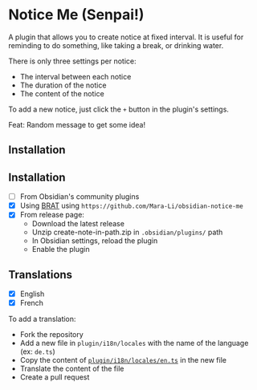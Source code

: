 # Notice Me (Senpai!)

A plugin that allows you to create notice at fixed interval. It is useful for reminding to do something, like taking a break, or drinking water.

There is only three settings per notice:
- The interval between each notice
- The duration of the notice
- The content of the notice

To add a new notice, just click the `+` button in the plugin's settings.

Feat: Random message to get some idea!

## Installation

## Installation  

- [ ] From Obsidian's community plugins  
- [x] Using [BRAT](https://github.com/TfTHacker/obsidian42-brat#adding-a-beta-plugin) using `https://github.com/Mara-Li/obsidian-notice-me`  
- [x] From release page:  
  - Download the latest release  
  - Unzip create-note-in-path.zip in `.obsidian/plugins/` path  
  - In Obsidian settings, reload the plugin  
  - Enable the plugin  

## Translations

- [x] English
- [x] French

To add a translation:  
- Fork the repository
- Add a new file in `plugin/i18n/locales` with the name of the language (ex: `de.ts`)
- Copy the content of [`plugin/i18n/locales/en.ts`](plugin/i18n/locales/en.ts) in the new file
- Translate the content of the file
- Create a pull request
